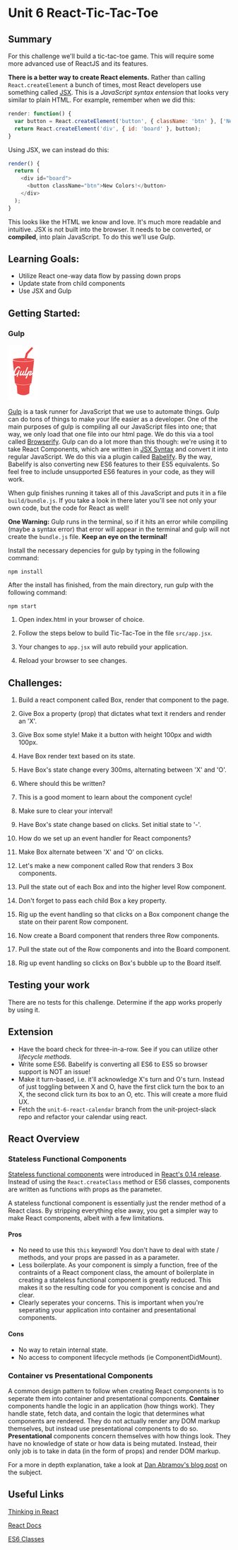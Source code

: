 # Unit 6 React-Tic-Tac-Toe

## Summary
For this challenge we'll build a tic-tac-toe game. This will require some more advanced use of ReactJS and its features.

**There is a better way to create React elements.** Rather than calling `React.createElement` a bunch of times, most React developers use something called [JSX](https://facebook.github.io/react/docs/jsx-in-depth.html). This is a *JavaScript syntax entension* that looks very similar to plain HTML. For example, remember when we did this:
```javascript
render: function() {
  var button = React.createElement('button', { className: 'btn' }, ['New ', 'Colors!']);
  return React.createElement('div', { id: 'board' }, button);
}
```
Using JSX, we can instead do this:
```javascript
render() {
  return (
    <div id="board">
      <button className="btn">New Colors!</button>
    </div>
  );
}
```
This looks like the HTML we know and love. It's much more readable and intuitive. JSX is not built into the browser. It needs to be converted, or **compiled**, into plain JavaScript. To do this we'll use Gulp.

## Learning Goals:
- Utilize React one-way data flow by passing down props
- Update state from child components
- Use JSX and Gulp

## Getting Started:


### Gulp
![gulp](gulp-js.jpg)

[Gulp](http://gulpjs.com/) is a task runner for JavaScript that we use to automate things. 
Gulp can do tons of things to make your life easier as a developer. One of the main purposes of gulp is compiling all our JavaScript files into one; that way, we only load that one file into our html page. We do this via a tool called [Browserify](http://browserify.org/).
Gulp can do a lot more than this though: we're using it to take React Components, which are written in [JSX Syntax](https://facebook.github.io/jsx/) and convert it into regular JavaScript. We do this via a plugin called [Babelify](https://babeljs.io/). By the way, Babelify is also converting new ES6 features to their ES5 equivalents. So feel free to include unsupported ES6 features in your code, as they will work.

When gulp finishes running it takes all of this JavaScript and puts it in a file `build/bundle.js`. If you take a look in there later you'll see not only your own code, but the code for React as well!

**One Warning:**
  Gulp runs in the terminal, so if it hits an error while compiling (maybe a syntax error) that error will appear in the terminal and gulp will not create the `bundle.js` file. **Keep an eye on the terminal!**

Install the necessary depencies for gulp by typing in the following command:
````
npm install
````
After the install has finished, from the main directory, run gulp with the following command:
```
npm start
```
1. Open index.html in your browser of choice.

1. Follow the steps below to build Tic-Tac-Toe in the file `src/app.jsx`.

1. Your changes to `app.jsx` will auto rebuild your application.

1. Reload your browser to see changes.


## Challenges:

1. Build a react component called Box, render that component to the page.

1. Give Box a property (prop) that dictates what text it renders and render an 'X'.

1. Give Box some style! Make it a button with height 100px and width 100px.
1. Have Box render text based on its state.

1. Have Box's state change every 300ms, alternating between 'X' and 'O'.
  1. Where should this be written?
  1. This is a good moment to learn about the component cycle!
  1. Make sure to clear your interval!

1. Have Box's state change based on clicks. Set initial state to '-'.
  1. How do we set up an event handler for React components?
  1. Make Box alternate between 'X' and 'O' on clicks.

1. Let's make a new component called Row that renders 3 Box components.

1. Pull the state out of each Box and into the higher level Row component.
  1. Don't forget to pass each child Box a key property.

1. Rig up the event handling so that clicks on a Box component change the
  state on their parent Row component.

1. Now create a Board component that renders three Row components.

1. Pull the state out of the Row components and into the Board component.

1. Rig up event handling so clicks on Box's bubble up to the Board itself.


## Testing your work
There are no tests for this challenge. Determine if the app works properly by using it.

## Extension
- Have the board check for three-in-a-row. See if you can utilize other *lifecycle methods.*
- Write some ES6. Babelify is converting all ES6 to ES5 so browser support is NOT an issue!
- Make it turn-based, i.e. it'll acknowledge X's turn and O's turn. Instead of just toggling between X and O, have the first click turn the box to an X, the second click turn its box to an O, etc. This will create a more fluid UX.
- Fetch the `unit-6-react-calendar` branch from the unit-project-slack repo and refactor your calendar using react.

## React Overview

### Stateless Functional Components
[Stateless functional components](https://facebook.github.io/react/docs/reusable-components.html#stateless-functions) were introduced in  [React's 0.14 release](https://facebook.github.io/react/blog/2015/10/07/react-v0.14.html). 
Instead of using the `React.createClass` method or ES6 classes, components are written as functions with props as the parameter. 

A stateless functional component is essentially just the render method of a React class. 
By stripping everything else away, you get a simpler way to make React components, albeit with a few limitations.

#### Pros

* No need to use this `this` keyword! You don't have to deal with state / methods, and your props are passed in as a parameter.
* Less boilerplate. As your component is simply a function, free of the contraints of a React component class, the amount of boilerplate in creating a stateless functional component is greatly reduced.
This makes it so the resulting code for you component is concise and and clear.
* Clearly seperates your concerns. This is important when you're seperating your application into container and presentational components.

#### Cons
* No way to retain internal state.
* No access to component lifecycle methods (ie ComponentDidMount).

### Container vs Presentational Components

A common design pattern to follow when creating React components is to seperate them into container and presentational components.
**Container** components handle the logic in an application (how things work). They handle state, fetch data, and contain the logic that determines what components are rendered.
They do not actually render any DOM markup themselves, but instead use presentational components to do so.
**Presentational** components concern themselves with how things look. They have no knowledge of state or how data is being mutated.
Instead, their only job is to take in data (in the form of props) and render DOM markup. 

For a more in depth explanation, take a look at [Dan Abramov's blog post](https://medium.com/@dan_abramov/smart-and-dumb-components-7ca2f9a7c7d0) on the subject. 

## Useful Links
[Thinking in React](https://reactjs.org/docs/thinking-in-react.html)

[React Docs](https://facebook.github.io/react/docs/component-api.html)

[ES6
Classes](https://facebook.github.io/react/docs/reusable-components.html#es6-classes)
